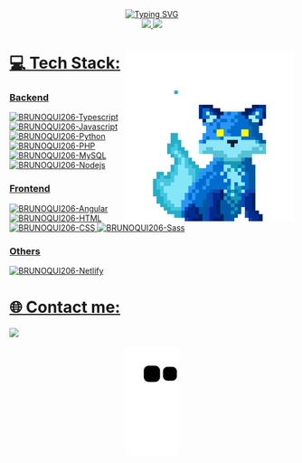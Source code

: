 <div style="display: inline_block" align="center">
  <a href="https://git.io/typing-svg"><img src="https://readme-typing-svg.demolab.com?font=Micro+5&size=100&duration=3500&pause=900&center=true&vCenter=true&random=false&width=900&height=70&lines=Hello+World!;I'm+Bruno+Guilherme;Developer+Full+Stack" alt="Typing SVG" /></a>
</div>

<div style="display: inline_block" align="center">
  <a href="https://github.com/BRUNOQUI206">
  <img height="180em" src="https://github-readme-stats.vercel.app/api?username=BRUNOQUI206&show_icons=true&theme=github_dark&include_all_commits=true&count_private=true"/>
  <img height="180em" src="https://github-readme-stats.vercel.app/api/top-langs/?username=BRUNOQUI206&layout=compact&langs_count=6&theme=github_dark"/>
</div>
    
<img align="right" height="300" src="fox.gif"/>

# 💻 Tech Stack:
### Backend
<div style="display: inline_block">
  <img alt="BRUNOQUI206-Typescript" src="https://img.shields.io/badge/TypeScript-007ACC?style=for-the-badge&logo=typescript&logoColor=white">
  <img alt="BRUNOQUI206-Javascript" src="https://img.shields.io/badge/JavaScript-323330?style=for-the-badge&logo=javascript&logoColor=F7DF1E">
  <img alt="BRUNOQUI206-Python" src="https://img.shields.io/badge/Python-14354C?style=for-the-badge&logo=python&logoColor=white">
  <img alt="BRUNOQUI206-PHP" src="https://img.shields.io/badge/PHP-777BB4?style=for-the-badge&logo=php&logoColor=white">
  <img alt="BRUNOQUI206-MySQL" src="https://img.shields.io/badge/MySQL-00000F?style=for-the-badge&logo=mysql&logoColor=white">
  <img alt="BRUNOQUI206-Nodejs" src="https://img.shields.io/badge/Node.js-43853D?style=for-the-badge&logo=node.js&logoColor=white">
</div>

### Frontend
<div style="display: inline_block">
  <img alt="BRUNOQUI206-Angular" src="https://img.shields.io/badge/Angular-DD0031?style=for-the-badge&logo=angular&logoColor=white">
  <img alt="BRUNOQUI206-HTML" src="https://img.shields.io/badge/HTML5-E34F26?style=for-the-badge&logo=html5&logoColor=white">
  <img alt="BRUNOQUI206-CSS" src="https://img.shields.io/badge/CSS3-1572B6?style=for-the-badge&logo=css3&logoColor=white">
  <img alt="BRUNOQUI206-Sass" src="https://img.shields.io/badge/Sass-CC6699?style=for-the-badge&logo=sass&logoColor=white">
</div>

### Others
<div style="display: inline_block">
  <img alt="BRUNOQUI206-Netlify" src="https://img.shields.io/badge/Netlify-00C7B7?style=for-the-badge&logo=netlify&logoColor=white">
  
</div>

##

# 🌐 Contact me:
<div style="display: inline_block">
  <a href="http://www.linkedin.com/in/brunogs-developer-full-stack" target="_blank"><img src="https://img.shields.io/badge/-LinkedIn-%230077B5?style=for-the-badge&logo=linkedin&logoColor=white" target="_blank"></a>  
</div>

<div style="display: inline_block" align="center">
  
![snake gif](https://github.com/BRUNOQUI206/BRUNOQUI206/blob/output/github-contribution-grid-snake-dark.svg)
</div>

<!--<div style="display: inline_block" align="center">
   <a href="#" target="_blank"><img align="center" height="30" alt="BRUNOQUI206-Github" src="https://img.shields.io/github/followers/BRUNOQUI206?style=social&label=Follow&maxAge=2592000"></a>
</div>-->
